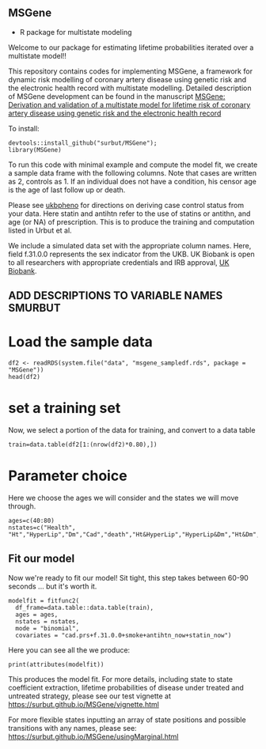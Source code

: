 ## MSGene
* R package for multistate modeling

Welcome to our package for estimating lifetime probabilities iterated over a multistate model!! 

This repository contains codes for implementing MSGene, a framework for dynamic risk modelling of coronary artery disease using genetic risk and the electronic health record with multistate modelling. Detailed description of MSGene development can be found in the manuscript [MSGene: Derivation and validation of a multistate model for lifetime risk of coronary artery disease using genetic risk and the electronic health record](https://www.medrxiv.org/content/10.1101/2023.11.08.23298229v1)

To install:

```{r}
devtools::install_github("surbut/MSGene");
library(MSGene)
```

To run this code with minimal example and compute the model fit, we create a sample data frame with the following columns. Note that cases are written as 2, controls as 1. If an individual does not have a condition, his censor age is the age of last follow up or death.

Please see [ukbpheno](https://github.com/niekverw/ukbpheno/tree/master) for directions on deriving case control status from your data. Here statin and antihtn refer to the use of statins or antithn, and age (or NA) of prescription. This is to produce the training and computation listed in Urbut et al. 

We include a simulated data set with the appropriate column names. Here, field f.31.0.0 represents the sex indicator from the UKB. UK Biobank is open to all researchers with appropriate credentials and IRB approval, [UK Biobank](https://www.ukbiobank.ac.uk).

## ADD DESCRIPTIONS TO VARIABLE NAMES SMURBUT

# Load the sample data

```{r}
df2 <- readRDS(system.file("data", "msgene_sampledf.rds", package = "MSGene"))
head(df2)
```


# set a training set

Now, we select a portion of the data for training, and convert to a data table
```{r}
train=data.table(df2[1:(nrow(df2)*0.80),])
```

# Parameter choice

Here we choose the ages we will consider and the states we will move through.

```{r}
ages=c(40:80)
nstates=c("Health", "Ht","HyperLip","Dm","Cad","death","Ht&HyperLip","HyperLip&Dm","Ht&Dm","Ht&HyperLip&Dm")
```

## Fit our model

Now we're ready to fit our model! Sit tight, this step takes between 60-90 seconds  ... but it's worth it.

```{r}
modelfit = fitfunc2(
  df_frame=data.table::data.table(train),
  ages = ages,
  nstates = nstates,
  mode = "binomial",
  covariates = "cad.prs+f.31.0.0+smoke+antihtn_now+statin_now")
```

Here you can see all the we produce:

```{r}
print(attributes(modelfit))
```

This produces the model fit. For more details, including state to state coefficient extraction, lifetime probabilities of disease under treated and untreated strategy, please see our test vignette at 
https://surbut.github.io/MSGene/vignette.html 


For more flexible states inputting an array of state positions and possible transitions with any names, please see:
https://surbut.github.io/MSGene/usingMarginal.html


